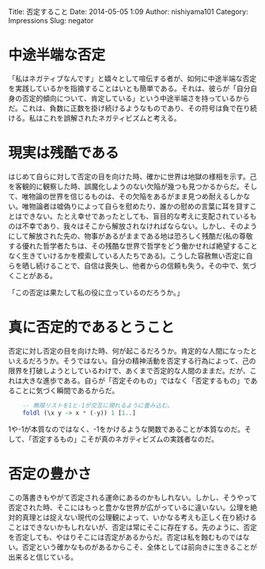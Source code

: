 Title: 否定すること
Date: 2014-05-05 1:09
Author: nishiyama101
Category: Impressions
Slug: negator

# 中途半端な否定

「私はネガティブなんです」と嬉々として喧伝する者が、如何に中途半端な否定を実践しているかを指摘することはいとも簡単である。それは、彼らが「自分自身の否定的傾向について、肯定している」という中途半端さを持っているからだ。これは、負数に正数を掛け続けるようなものであり、その符号は負で在り続ける。私はこれを誤解されたネガティビズムと考える。

# 現実は残酷である

はじめて自らに対して否定の目を向けた時、確かに世界は地獄の様相を示す。己を客観的に観察した時、誤魔化しようのない欠陥が幾つも見つかるからだ。そして、唯物論の世界を信じるものは、その欠陥をあるがまま見つめ耐えるしかない。唯物論者は嘘偽りによって自らを慰めたり、誰かの慰めの言葉に耳を貸すことはできない。たとえ幸せであったとしても、盲目的な考えに支配されているものは不幸であり、我々はそこから解放されなければならない。しかし、そのようにして解放された先の、物事があるがままである地は恐ろしく残酷だ(私の尊敬する優れた哲学者たちは、その残酷な世界で哲学をどう働かせれば絶望することなく生きていけるかを模索している人たちである)。こうした容赦無い否定に自らを晒し続けることで、自信は喪失し、他者からの信頼も失う。その中で、気づくことがある。

「この否定は果たして私の役に立っているのだろうか。」

# 真に否定的であるとうこと

否定に対し否定の目を向けた時、何が起こるだろうか。肯定的な人間になったといえるだろうか。そうではない。自分の精神活動を否定する行為によって、己の限界を打破しようとしているわけで、あくまで否定的な人間のままだ。だが、これは大きな進歩である。自らが「否定そのもの」ではなく「否定するもの」であることに気づく瞬間であるからだ。

```haskell
    -- 無限リストを1と-1が交互に現れるように畳み込む。
    foldl (\x y -> x * (-y)) 1 [1..]
```

1や-1が本質なのではなく、-1をかけるような関数であることが本質なのだ。そして、「否定するもの」こそが真のネガティビズムの実践者なのだ。

# 否定の豊かさ

この落書きもやがて否定される運命にあるのかもしれない。しかし、そうやって否定された時、そこにはもっと豊かな世界が広がっているに違いない。公理を絶対的真理とは捉えない現代の公理観によって、いかなる考えも正しく在り続けることはできないかもしれないが、否定は常にそこに存在する。先のように、否定を否定しても、やはりそこには否定があるからだ。否定は私を蝕むものではない。否定という確かなものがあるからこそ、全体としては前向きに生きることが出来ると信じている。
